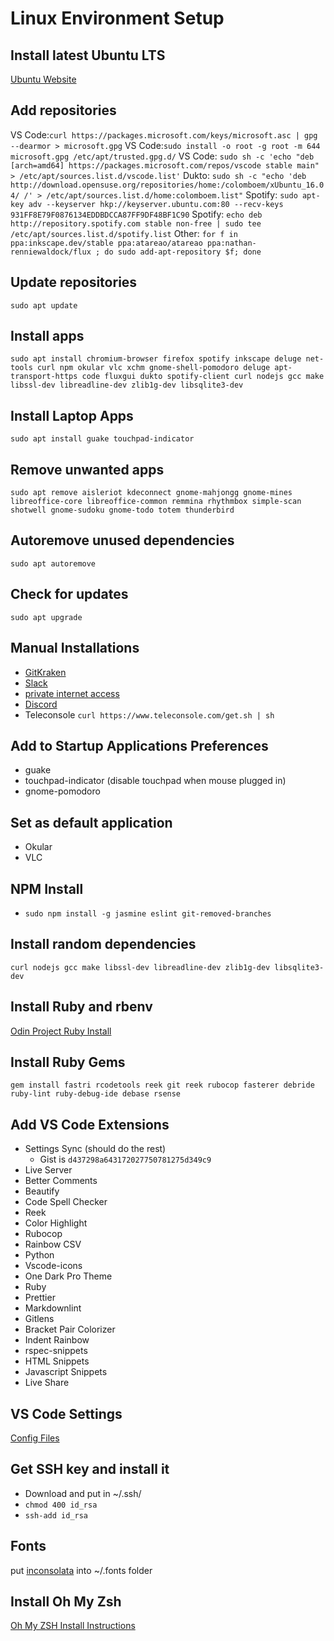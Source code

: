 # Linux Environment Setup

## Install latest Ubuntu LTS

[Ubuntu Website](https://www.ubuntu.com/download/desktop)

## Add repositories

VS Code:`curl https://packages.microsoft.com/keys/microsoft.asc | gpg --dearmor > microsoft.gpg`
VS Code:`sudo install -o root -g root -m 644 microsoft.gpg /etc/apt/trusted.gpg.d/`
VS Code: `sudo sh -c 'echo "deb [arch=amd64] https://packages.microsoft.com/repos/vscode stable main" > /etc/apt/sources.list.d/vscode.list'`
Dukto: `sudo sh -c "echo 'deb http://download.opensuse.org/repositories/home:/colomboem/xUbuntu_16.04/ /' > /etc/apt/sources.list.d/home:colomboem.list"`
Spotify: `sudo apt-key adv --keyserver hkp://keyserver.ubuntu.com:80 --recv-keys 931FF8E79F0876134EDDBDCCA87FF9DF48BF1C90`
Spotify: `echo deb http://repository.spotify.com stable non-free | sudo tee /etc/apt/sources.list.d/spotify.list`
Other: `for f in ppa:inkscape.dev/stable ppa:atareao/atareao ppa:nathan-renniewaldock/flux ; do sudo add-apt-repository $f; done`

## Update repositories

`sudo apt update`

## Install apps

`sudo apt install chromium-browser firefox spotify inkscape deluge net-tools curl npm okular vlc xchm gnome-shell-pomodoro deluge apt-transport-https code fluxgui dukto spotify-client curl nodejs gcc make libssl-dev libreadline-dev zlib1g-dev libsqlite3-dev`

## Install Laptop Apps

`sudo apt install guake touchpad-indicator`

## Remove unwanted apps

`sudo apt remove aisleriot kdeconnect gnome-mahjongg gnome-mines libreoffice-core libreoffice-common remmina rhythmbox simple-scan shotwell gnome-sudoku gnome-todo totem thunderbird`

## Autoremove unused dependencies

`sudo apt autoremove`

## Check for updates

`sudo apt upgrade`

## Manual Installations

- [GitKraken](https://www.gitkraken.com/download)
- [Slack](https://slack.com/downloads/linux)
- [private internet access](https://www.privateinternetaccess.com/helpdesk/guides/desktop/linux/ubuntu-openvpn-setup)
- [Discord](https://discordapp.com/download)
- Teleconsole `curl https://www.teleconsole.com/get.sh | sh`

## Add to Startup Applications Preferences

- guake
- touchpad-indicator (disable touchpad when mouse plugged in)
- gnome-pomodoro

## Set as default application

- Okular
- VLC

## NPM Install

- `sudo npm install -g jasmine eslint git-removed-branches`

## Install random dependencies

`curl nodejs gcc make libssl-dev libreadline-dev zlib1g-dev libsqlite3-dev`

## Install Ruby and rbenv

[Odin Project Ruby Install](https://www.theodinproject.com/courses/web-development-101/lessons/your-first-rails-application?ref=lnav)

## Install Ruby Gems

`gem install fastri rcodetools reek git reek rubocop fasterer debride ruby-lint ruby-debug-ide debase rsense`

## Add VS Code Extensions

- Settings Sync (should do the rest)
  - Gist is `d437298a643172027750781275d349c9`
- Live Server
- Better Comments
- Beautify
- Code Spell Checker
- Reek
- Color Highlight
- Rubocop
- Rainbow CSV
- Python
- Vscode-icons
- One Dark Pro Theme
- Ruby
- Prettier
- Markdownlint
- Gitlens
- Bracket Pair Colorizer
- Indent Rainbow
- rspec-snippets
- HTML Snippets
- Javascript Snippets
- Live Share

## VS Code Settings

[Config Files](installation/vscode.md)

## Get SSH key and install it

- Download and put in ~/.ssh/
- `chmod 400 id_rsa`
- `ssh-add id_rsa`

## Fonts

put [inconsolata](installation/Inconsolata.otf) into ~/.fonts folder

## Install Oh My Zsh

[Oh My ZSH Install Instructions](installation/ohmyzsh.md)
